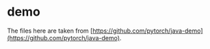 # demo

The files here are taken from [https://github.com/pytorch/java-demo](https://github.com/pytorch/java-demo).

